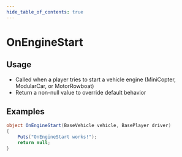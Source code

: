 ```yaml
---
hide_table_of_contents: true
---
```


# OnEngineStart

## Usage

* Called when a player tries to start a vehicle engine (MiniCopter, ModularCar, or MotorRowboat)
* Return a non-null value to override default behavior

## Examples

```csharp title=""
object OnEngineStart(BaseVehicle vehicle, BasePlayer driver)
{
    Puts("OnEngineStart works!");
    return null;
}
```
